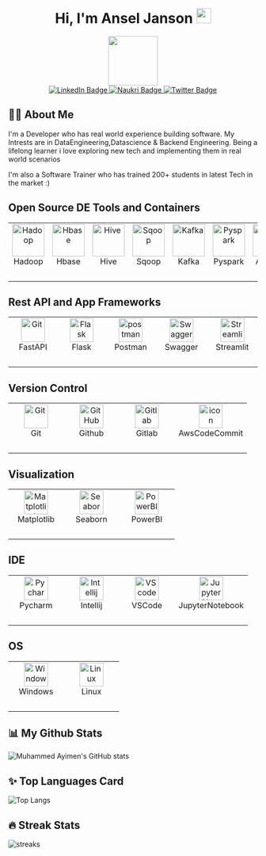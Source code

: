 ### <h1 align="center">Hi, I'm Ansel Janson  <img src="https://media.giphy.com/media/hvRJCLFzcasrR4ia7z/giphy.gif" width="30px"/></h1>

<div id="header" align="center">
  <img src="https://media.giphy.com/media/3oKIPnAiaMCws8nOsE/giphy.gif" width="100"/>
</div>

<div id="badges" align="center">
  <a href="https://www.linkedin.com/in/ansel-janson-0791/">
    <img src="https://img.shields.io/badge/LinkedIn-blue?style=for-the-badge&logo=linkedin&logoColor=white" alt="LinkedIn Badge"/>
  </a>
  <a href="https://www.naukri.com/mnjuser/profile?id=&altresid">
    <img src="https://img.shields.io/badge/Naukri-red?style=for-the-badge&logo=naukri&logoColor=white" alt="Naukri Badge"/>
  </a>
  <a href="https://twitter.com/janson_ansel">
    <img src="https://img.shields.io/badge/Twitter-blue?style=for-the-badge&logo=twitter&logoColor=white" alt="Twitter Badge"/>
  </a>
</div>




## 🙋‍♂️ About Me

I'm a Developer who has real world experience building software. My Intrests are in DataEngineering,Datascience & Backend Engineering.
Being a lifelong learner i love exploring new tech and implementing them in real world scenarios 

I'm also a Software Trainer who has trained 200+ students in latest Tech in the market  :)


## Open Source DE Tools and Containers
<table>
  
  <tr>
  <td align="center" width="96">
        <img src="https://github.com/ansel9618/icons/blob/main/Open_source_tool/Hadoop-removebg-preview.png" width="65" height="65"alt="Hadoop" />
      <br>Hadoop
    </td>
    <td align="center" width="96">
        <img src="https://github.com/ansel9618/icons/blob/main/Open_source_tool/hbase-removebg-preview.png" width="65" height="65"alt="Hbase" />
      <br>Hbase
    </td>
    <td align="center" width="96">
        <img src="https://github.com/ansel9618/icons/blob/main/Open_source_tool/hive-removebg-preview.png" width="65" height="65"alt="Hive" />
      <br>Hive
    </td>
    <td align="center" width="96">
        <img src="https://github.com/ansel9618/icons/blob/main/Open_source_tool/sqoop-removebg-preview.png" width="65" height="65"alt="Sqoop" />
      <br>Sqoop
    </td>
    <td align="center" width="96">
        <img src="https://github.com/ansel9618/icons/blob/main/Open_source_tool/kafka.png" width="65" height="65"alt="Kafka" />
      <br>Kafka
    </td>
    <td align="center" width="96">
        <img src="https://github.com/ansel9618/icons/blob/main/Open_source_tool/pyspark-removebg-preview.png" width="65" height="65"alt="Pyspark" />
      <br>Pyspark
    </td>
    <td align="center" width="96">
        <img src="https://github.com/ansel9618/icons/blob/main/Open_source_tool/airflow-removebg-preview.png" width="65" height="65"alt="Airflow" />
      <br>Airflow
    </td>
    <td align="center" width="96">
        <img src="https://github.com/ansel9618/icons/blob/main/Containerization/docker-removebg-preview.png" width="65" height="65"alt="Docker" />
      <br>Docker
    </td>
    <td align="center" width="96">
      <a href="#macropower-tech">
        <img src="https://techstack-generator.vercel.app/python-icon.svg" alt="icon" width="65" height="65" />
      </a>
      <br>Python
    </td>
    <td align="center" width="96">
        <img src="https://techstack-generator.vercel.app/restapi-icon.svg" alt="icon" width="65" height="65" />
      <br>Rest
    </td>
  </tr>
  <tr>
    <td>
        &nbsp;
        <!--you just need a space in a row-->
    </td>
</tr>
</table>
  
## Rest API and App Frameworks
<table>
  <tr>
  <td align="center" width="96"> 
        <img src="https://skillicons.dev/icons?i=fastapi" width="48" height="48" alt="Git" />
      <br>FastAPI
    </td>   
  <td align="center" width="96"> 
        <img src="https://skillicons.dev/icons?i=flask" width="48" height="48" alt="Flask" />
      <br>Flask
    </td> 
  <td align="center" width="96"> 
        <img src="https://skillicons.dev/icons?i=postman" width="48" height="48" alt="postman" />
      <br>Postman
    </td> 
  <td align="center" width="96"> 
        <img src="https://github.com/ansel9618/icons/blob/main/Api_Framework/swagger-removebg-preview.png" width="48" height="48" alt="Swagger" />
      <br>Swagger
    </td> 
  <td align="center" width="96"> 
        <img src="https://github.com/ansel9618/icons/blob/main/Api_Framework/streamlit-removebg-preview.png" width="48" height="48" alt="Streamlit" />
      <br>Streamlit
    </td> 
  </tr> 
<tr>
    <td>
        &nbsp;
        <!--you just need a space in a row-->
    </td>
</tr>
</table>

 ## Version Control
 <table>
    <td align="center" width="96"> 
        <img src="https://skillicons.dev/icons?i=git" width="48" height="48" alt="Git" />
      <br>Git
    </td>
    <td align="center" width="96">
        <img src="https://github.com/ansel9618/icons/blob/main/Version_Control/github.png" width="48" height="48" alt="GitHub" />
      <br>Github
    </td>
    <td align="center"  width="96">
        <img src="https://github.com/ansel9618/icons/blob/main/Version_Control/gitlab-removebg-preview.png" width="48" height="48" alt="Gitlab" />
      <br>Gitlab
    </td>
    <td align="center" width="96">
        <img src="https://github.com/ansel9618/icons/blob/main/Version_Control/awscodecommit-removebg-preview.png" alt="icon" width="48" height="48" />
      <br>AwsCodeCommit
    </td>
   <tr>
    <td>
        &nbsp;
        <!--you just need a space in a row-->
    </td>
  </tr>
  </table>
  
  
  ## Visualization
 <table> 
 <tr>
 <td align="center" width="96">
        <img src="https://github.com/ansel9618/icons/blob/main/visualization/matplotlib-removebg-preview.png" width="48" height="48" alt="Matplotlib" />
      <br>Matplotlib
    </td>
     <td align="center" width="96">
        <img src="https://github.com/ansel9618/icons/blob/main/visualization/seaborn-removebg-preview.png" width="48" height="48" alt="Seaborn" />
      <br>Seaborn
    </td>
    <td align="center" width="96">
        <img src="https://github.com/ansel9618/icons/blob/main/visualization/powerbi.png" width="48" height="48" alt="PowerBI" />
      <br>PowerBI
    </td>
 </tr>
  <tr>
    <td>
        &nbsp;
        <!--you just need a space in a row-->
    </td>
</tr>
</table> 
  
 ## IDE 
 <table> 
 <tr>
 <td align="center" width="96">
        <img src="https://github.com/ansel9618/icons/blob/main/IDE/pycharm-removebg-preview.png" width="48" height="48" alt="Pycharm" />
      <br>Pycharm
    </td>
     <td align="center" width="96">
        <img src="https://github.com/ansel9618/icons/blob/main/IDE/Intellij-removebg-preview.png" width="48" height="48" alt="Intellij" />
      <br>Intellij
    </td>
     <td align="center" width="96">
        <img src="https://github.com/ansel9618/icons/blob/main/IDE/vscode-removebg-preview.png" width="48" height="48" alt="VScode" />
      <br>VSCode
    </td>
    <td align="center" width="96">
        <img src="https://github.com/ansel9618/icons/blob/main/IDE/jupyter_notebook-removebg-preview.png" width="48" height="48" alt="JupyterNotebook" />
      <br>JupyterNotebook
    </td>
 </tr>
  <tr>
    <td>
        &nbsp;
        <!--you just need a space in a row-->
    </td>
</tr>
</table>


 ## OS
 <table> 
 <tr>
 <td align="center" width="96">
        <img src="https://github.com/ansel9618/icons/blob/main/OS/windows-removebg-preview.png" width="48" height="48" alt="Windows" />
      <br>Windows
    </td>
     <td align="center" width="96">
        <img src="https://github.com/ansel9618/icons/blob/main/OS/linux-removebg-preview.png" width="48" height="48" alt="Linux" />
      <br>Linux
    </td>
 </tr>
  <tr>
    <td>
        &nbsp;
        <!--you just need a space in a row-->
    </td>
</tr>
</table>




## 📊 My Github Stats

  ![Muhammed Ayimen's GitHub stats](https://github-readme-stats.vercel.app/api?username=i-aiymen&count_private=true&show_icons=true&theme=radical)
  
## ✨ Top Languages Card

![Top Langs](https://github-readme-stats.vercel.app/api/top-langs/?username=i-aiymen&layout=compact&theme=tokyonight)

## 🔥 Streak Stats

![streaks](https://github-readme-streak-stats.herokuapp.com/?user=i-aiymen&theme=monokai-metallian&hide_border=true)

[linkedin]: https://www.linkedin.com/in/aiymenlatheef/
[gmail]: mailto:aiymenlatheef03@gmail.com
